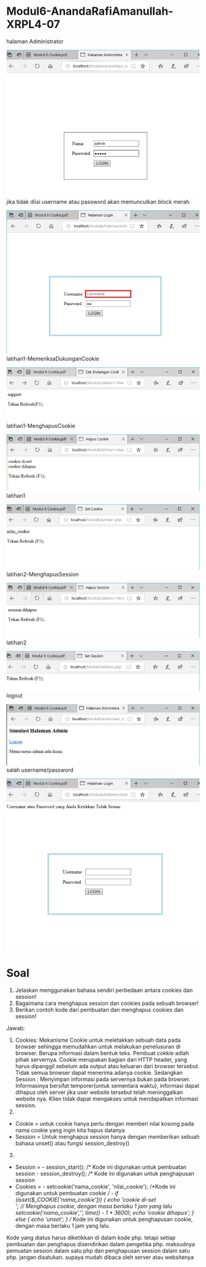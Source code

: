 # Modul6-AnandaRafiAmanullah-XRPL4-07
halaman Administrator

![alttext](https://github.com/Anandarafi/Modul6-AnandaRafiAmanullah-XRPL4-07/blob/master/halaman%20administrator.PNG)
jika tidak diisi username atau password akan memunculkan block merah

![alttext](https://github.com/Anandarafi/Modul6-AnandaRafiAmanullah-XRPL4-07/blob/master/jika%20tidak%20diisi%20username%20atau%20password%20akan%20memunculkan%20block%20merah.PNG)
latihan1-MemeriksaDukunganCookie

![alttext](https://github.com/Anandarafi/Modul6-AnandaRafiAmanullah-XRPL4-07/blob/master/latihan1-MemeriksaDukunganCookie.PNG)
latihan1-MenghapusCookie

![alttext](https://github.com/Anandarafi/Modul6-AnandaRafiAmanullah-XRPL4-07/blob/master/latihan1-MenghapusCookie.PNG)
latihan1

![alttext](https://github.com/Anandarafi/Modul6-AnandaRafiAmanullah-XRPL4-07/blob/master/latihan1.PNG)
latihan2-MenghapusSession

![alttext](https://github.com/Anandarafi/Modul6-AnandaRafiAmanullah-XRPL4-07/blob/master/latihan2-MenghapusSession.PNG)
latihan2

![alttext](https://github.com/Anandarafi/Modul6-AnandaRafiAmanullah-XRPL4-07/blob/master/latihan2.PNG)
logout

![alttext](https://github.com/Anandarafi/Modul6-AnandaRafiAmanullah-XRPL4-07/blob/master/logour.PNG)
salah username/password

![alttext](https://github.com/Anandarafi/Modul6-AnandaRafiAmanullah-XRPL4-07/blob/master/salah.PNG)

# Soal
1. Jelaskan menggunakan bahasa sendiri perbedaan antara cookies dan session!
2. Bagaimana cara menghapus session dan cookies pada sebuah browser! 
3. Berikan contoh kode dari pembuatan dan menghapus cookies dan session!

Jawab:
1. Cookies:
Mekanisme Cookie untuk meletakkan sebuah data pada browser sehingga memudahkan untuk melakukan penelusuran di browser. Berupa informasi dalam bentuk teks. Pembuat cokkie adlah pihak servernya. Cookie merupakan bagian dari HTTP header, yang harus dipanggil sebelum ada output atau keluaran dari browser tersebut. Tidak semua browser dapat menerima adanya cookie.
Sedangkan Session :
Menyimpan informasi pada servernya bukan pada browser. Informasinya bersifat temporer(untuk sementara waktu), informasi dapat dihapus oleh server jika user website tersebut telah meninggalkan website nya. Klien tidak dapat mengakses untuk mendapatkan informasi session.
2. 
 - Cookie = untuk cookie hanya perlu dengan memberi nilai kosong pada nama cookie yang ingin kita hapus datanya
 - Session = Untuk menghapus session hanya dengan memberikan sebuah bahasa unset() atau fungsi session_destroy()
3.
  - Session = - session_start(); /* Kode ini digunakan untuk pembuatan session
              - session_destroy(); /* Kode ini digunakan untuk penghapusan session
  - Cookies = - setcookie('nama_cookie', 'nilai_cookie'); /*Kode ini digunakan untuk pembuatan cookie */
              - if (isset($_COOKIE['nama_cookie'])) {
              echo 'cookie di-set <br />';
              // Menghapus cookie, dengan masa berlaku 1 jam yang lalu setcookie('nama_cookie','', time() - 1 * 3600);
              echo 'cookie dihapus';
              } else {
              echo 'unset';
              } /* Kode ini digunakan untuk penghapusan cookie, dengan masa berlaku 1 jam yang lalu.

Kode yang diatus harus diketikkan di dalam kode php. tetapi setiap pembuatan dan penghapus disendirikan dalam pengetika php. maksudnya pemuatan session dalam satu php dan penghapusan session dalam satu php. jangan disatukan. supaya mudah dibaca oleh server atau websitenya
